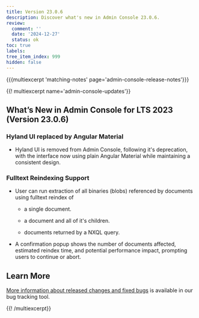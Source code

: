 ```yaml
---
title: Version 23.0.6
description: Discover what's new in Admin Console 23.0.6.
review:
  comment: ''
  date: '2024-12-27'
  status: ok
toc: true
labels:
tree_item_index: 999
hidden: false
---
```


{{{multiexcerpt 'matching-notes' page='admin-console-release-notes'}}}

{{! multiexcerpt name='admin-console-updates'}}

## What’s New in Admin Console for LTS 2023 (Version 23.0.6)

### Hyland UI replaced by Angular Material

- Hyland UI is removed from Admin Console, following it's deprecation, with the interface now using plain Angular Material while maintaining a consistent design.

### Fulltext Reindexing Support

- User can run extraction of all binaries (blobs) referenced by documents using fulltext reindex of 

  - a single document.

  - a document and all of it's children.

  - documents returned by a NXQL query.

- A confirmation popup shows the number of documents affected, estimated reindex time, and potential performance impact, prompting users to continue or abort.


## Learn More

[More information about released changes and fixed bugs](https://hyland.atlassian.net/projects/NAC/versions/34125/tab/release-report-all-issues) is available in our bug tracking tool.


{{! /multiexcerpt}}